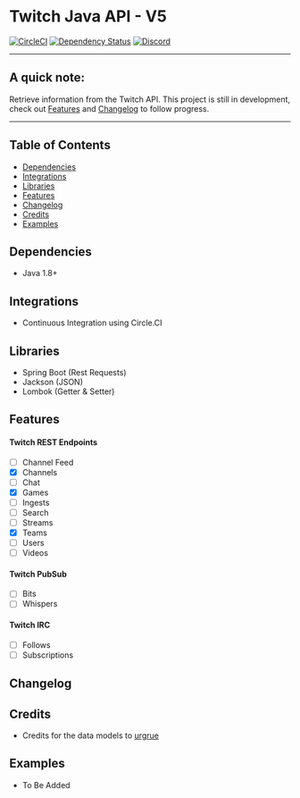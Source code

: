 # Twitch Java API - V5

[![CircleCI](https://circleci.com/gh/PhilippHeuer/twitch4j/tree/master.svg?style=svg)](https://circleci.com/gh/PhilippHeuer/twitch4j/tree/master)
[![Dependency Status](https://www.versioneye.com/user/projects/5874cd85fff5dc002990c796/badge.svg?style=flat-square)](https://www.versioneye.com/user/projects/5874cd85fff5dc002990c796)
[![Discord](https://img.shields.io/badge/Join-Twitch4J-7289DA.svg?style=flat-square)](https://discord.gg/FQ5vgW3)

--------

## A quick note:
Retrieve information from the Twitch API.
This project is still in development, check out [Features](#features) and [Changelog](#changelog) to follow progress.

--------

## Table of Contents
- [Dependencies](#dependencies)
- [Integrations](#integrations)
- [Libraries](#libraries)
- [Features](#features)
- [Changelog](#changelog)
- [Credits](#credits)
- [Examples](#examples)

## Dependencies
 * Java 1.8+

## Integrations
 * Continuous Integration using Circle.CI

## Libraries
 * Spring Boot (Rest Requests)
 * Jackson (JSON)
 * Lombok (Getter & Setter)

## Features
#### Twitch REST Endpoints
 - [ ] Channel Feed
 - [x] Channels
 - [ ] Chat
 - [x] Games
 - [ ] Ingests
 - [ ] Search
 - [ ] Streams
 - [x] Teams
 - [ ] Users
 - [ ] Videos

#### Twitch PubSub
 - [ ] Bits
 - [ ] Whispers
 
#### Twitch IRC
 - [ ] Follows
 - [ ] Subscriptions
 
## Changelog


## Credits
 - Credits for the data models to [urgrue](https://github.com/urgrue/Java-Twitch-Api-Wrapper)
 
## Examples
 - To Be Added